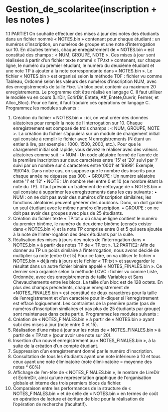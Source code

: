 # Gestion_de_scolaritee(inscription + les notes )
1.1 PARTIE1
   On souhaite effectuer des mises à jour des notes des étudiants dans un fichier nommé « NOTES.bin » contenant pour chaque étudiant : un numéros d’inscription, un numéros de groupe et une note d’interrogation sur 10. En d’autres termes, chaque enregistrement de « NOTES.bin » est constitué des champs : < NUM, GROUPE, NOTE >. Ces mises à jour sont réalisées à partir d’un fichier texte nommé « TP.txt » contenant, sur chaque ligne, le numéro du premier étudiant, le numéro du deuxième étudiant et une note TP à ajouter à la note correspondante dans « NOTES.bin ». Le fichier « NOTES.bin » est organisé selon la méthode TOF : fichier vu comme Tableau, Ordonné selon les valeurs des numéros d’inscription NUM, avec des enregistrements de taille Fixe. Un bloc peut contenir au maximum 20 enregistrements.
    Le programme doit être réalisé en langage C. Il faut utiliser le modèle vu en cours (LirDir, EcrirDir, Entete, Aff_Entete,Ouvrir, Fermer, et Alloc_Bloc). Pour ce faire, il faut traduire ces opérations en langage C. Programmez les modules suivants :
1. Création du fichier « NOTES.bin » : ici, on veut créer des données aléatoires pour remplir la note de l’interrogation sur 10. Chaque enregistrement est composé de trois champs : < NUM, GROUPE, NOTE >. La création du fichier s’appuiera sur un module de chargement initial qui consiste à remplir le fichier avec N enregistrements (N étant un entier à lire, par exemple : 1000, 1500, 2000, etc.). Pour que le chargement initial soit rapide, vous devrez le réaliser avec des valeurs aléatoires comme suit :
    • NUM : Un code aléatoire formé de l’année de la première inscription sur deux caractères entre ’15’ et ’20’ suivi par ’/’ suivi par un nombre sur 4 caractères entre ’0001’ et ’9999’. Exemple, 19/0145. Dans notre cas, on suppose que le nombre des inscrits pour chaque année ne dépasse pas 300.
    • GROUPE : Un numéro aléatoire entre ’1’ et ’12’
    • NOTE : Un nombre réel entre 0 et 10 (ce nombre étant la note du TP).
  Il faut prévoir un traitement de nettoyage de « NOTES.bin » qui consiste à supprimer les enregistrements dans les cas
suivants :
    • NUM : on ne doit pas avoir des numéros d’inscription similaires; les fonctions aléatoires peuvent générer des doublons. Donc, on doit garder un seul étudiant avec le même numéro d’inscription.
    • GROUPE : on ne doit pas avoir des groupes avec plus de 25 étudiants.
2. Création du fichier texte « TP.txt » où chaque ligne contient le numéro du premier binôme, le numéro du deuxième binôme (censés exister dans « NOTES.bin ») et la note TP comprise entre 0 et 5 qui sera ajoutée à la note de l’inter-rogation des deux étudiants par la suite.
3. Réalisation des mises à jours des notes de l’interrogation dans « NOTES.bin » à partir des notes TP de « TP.txt ».
1.2 PARTIE2:
     Afin de donner au TP un poids similaire à l’interrogation, nous avons décidé de multiplier sa note (entre 0 et 5) Pour ce faire, on va utiliser le fichier « NOTES.bin » déjà mis à jours et le fichier « TP.txt » et sauvegarder le résultat dans un autre fichier binaire appelé « NOTES_FINALES.bin ». Ce dernier sera organisé selon la méthode LOVC : fichier vu comme Liste, Ordonnée, avec des enregistrements de taille Variables et Sans Chevauchements entre les blocs. La taille d’un bloc est de 128 octets. En plus des champs précédents, chaque enregistrement de «NOTES_FINALES.bin » est constitué de deux caractères pour la taille de l’enregistrement et d’un caractère pour in-diquer si l’enregistrement est effacé logiquement. Les contraintes de la première partie (pas de numéros d’inscription similaires et pas plus de 25 étudiants par groupe) sont maintenues dans cette partie.
Programmez les modules suivants :
4. Création de « NOTES_FINALES.bin » à partir de « NOTES.bin » ayant subi des mises à jour (note entre 0 et 15).
5. Réalisation d’une mise à jour sur les notes de « NOTES_FINALES.bin » à partir de « TP.txt » (pour avoir une note sur 20).
6. Insertion d’un nouvel enregistrement au « NOTES_FINALES.bin », à la suite de la création d’un compte étudiant.
7. Suppression d’un enregistrement donné par le numéro d’inscription.
8. Consultation de tous les étudiants ayant une note inférieure à 10 et tous ceux ayant une note éliminatoire (note élimi-natoire = moyenne des notes * 60%)
9. Affichage de l’en-tête de « NOTES_FINALES.bin », le nombre de LireDir et EcrireDir, ainsi qu’une représentation graphique de l’organisation globale et interne des trois premiers blocs du fichier.
10. Comparaison entre les performances de la structure de « NOTES_FINALES.bin » et de celle de « NOTES.bin » en termes de coût en opération de lecture et écriture de bloc pour la réalisation de l’opération de recherche (facultatif).














